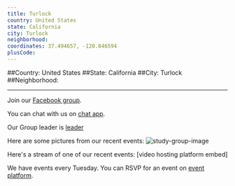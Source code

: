 ```yaml
---
title: Turlock
country: United States
state: California
city: Turlock
neighborhood: 
coordinates: 37.494657, -120.846594
plusCode:
---
```


##Country: United States
##State: California
##City: Turlock
##Neighborhood: 
*****
Join our [Facebook group](https://www.facebook.com/groups/free.code.camp.turlock).

You can chat with us on [chat app]().

Our Group leader is [leader]()

Here are some pictures from our recent events:
![study-group-image]()

Here's a stream of one of our recent events:
[video hosting platform embed]

We have events every Tuesday. You can RSVP for an event on [event platform]().
